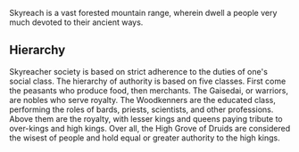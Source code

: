 Skyreach is a vast forested mountain range, wherein dwell a people very much devoted to their ancient ways.

## Hierarchy
Skyreacher society is based on strict adherence to the duties of one's social class. The hierarchy of authority is based on five classes. First come the peasants who produce food, then merchants. The Gaisedai, or warriors, are nobles who serve royalty. The Woodkenners are the educated class, performing the roles of bards, priests, scientists, and other professions. Above them are the royalty, with lesser kings and queens paying tribute to over-kings and high kings. Over all, the High Grove of Druids are considered the wisest of people and hold equal or greater authority to the high kings.